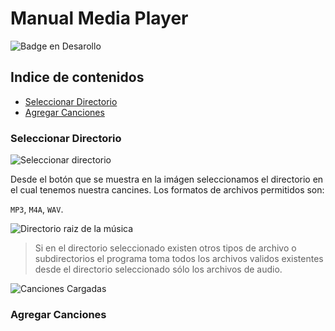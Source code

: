 # Manual Media Player

![Badge en Desarollo](https://img.shields.io/badge/LICENCE-%20MIT-green)

## Indice de contenidos

* [Seleccionar Directorio](#item1)
* [Agregar Canciones](#item2)

<a Name=#item1></a>
### Seleccionar Directorio

![Seleccionar directorio](file:///C:/Users/feder/source/repos/ReproductorMusicaTagEditables/ReproductorMusicaTagEditables/Manual/Imagenes/seleccionar.png)

Desde el botón que se muestra en la imágen seleccionamos el directorio en el cual tenemos nuestra cancines.
Los formatos de archivos permitidos son: 

`MP3`, `M4A`, `WAV`.

![Directorio raiz de la música](file:///C:/Users/feder/source/repos/ReproductorMusicaTagEditables/ReproductorMusicaTagEditables/Manual/Imagenes/seleccionDirectorio.png)

> Si en el directorio seleccionado existen otros tipos de archivo o subdirectorios el programa toma todos los archivos validos existentes desde el directorio seleccionado sólo los archivos de audio.

![Canciones Cargadas](file:///C:/Users/feder/source/repos/ReproductorMusicaTagEditables/ReproductorMusicaTagEditables/Manual/Imagenes/cancionesCargadas.png)

<a Name=#item2></a>
### Agregar Canciones